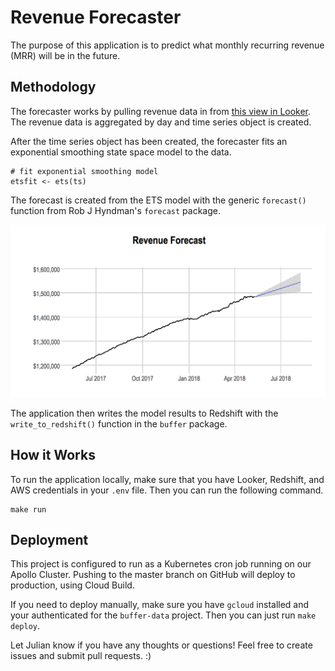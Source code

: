 # Revenue Forecaster

The purpose of this application is to predict what monthly recurring revenue (MRR) will be in the future.

## Methodology

The forecaster works by pulling revenue data in from [this view in Looker](https://looker.buffer.com/looks/4468). The revenue data is aggregated by day and time series object is created.

After the time series object has been created, the forecaster fits an exponential smoothing state space model to the data.

```{r}
# fit exponential smoothing model
etsfit <- ets(ts)
```

The forecast is created from the ETS model with the generic `forecast()` function from Rob J Hyndman's `forecast` package.

![](images/mrr_forecast.png)

The application then writes the model results to Redshift with the `write_to_redshift()` function in the `buffer` package.

## How it Works

To run the application locally, make sure that you have Looker, Redshift, and AWS credentials in your `.env` file. Then you can run the following command.

```
make run
```

## Deployment

This project is configured to run as a Kubernetes cron job running on our Apollo Cluster. Pushing to the master branch on GitHub will deploy to production, using Cloud Build.

If you need to deploy manually, make sure you have `gcloud` installed and your authenticated for the `buffer-data` project. Then you can just run `make deploy`.

Let Julian know if you have any thoughts or questions! Feel free to create issues and submit pull requests. :)
